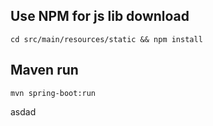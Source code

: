 
## Use NPM for js lib download
`cd src/main/resources/static && npm install`

## Maven run
`mvn spring-boot:run`



asdad
